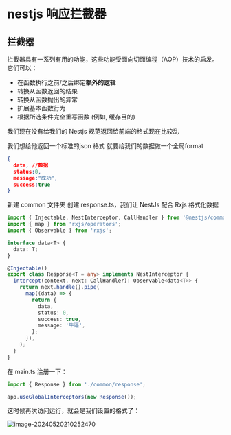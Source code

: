# nestjs 响应拦截器

## 拦截器

拦截器具有一系列有用的功能，这些功能受面向切面编程（AOP）技术的启发。它们可以：

- 在函数执行之前/之后绑定**额外的逻辑**
- 转换从函数返回的结果
- 转换从函数抛出的异常
- 扩展基本函数行为
- 根据所选条件完全重写函数 (例如, 缓存目的)

我们现在没有给我们的 Nestjs 规范返回给前端的格式现在比较乱

 我们想给他返回一个标准的json 格式 就要给我们的数据做一个全局format

```json
{
  data, //数据
  status:0,
  message:"成功",
  success:true
}
```

新建 common 文件夹 创建 response.ts，我们让 NestJs 配合 Rxjs 格式化数据

```typescript
import { Injectable, NestInterceptor, CallHandler } from '@nestjs/common';
import { map } from 'rxjs/operators';
import { Observable } from 'rxjs';

interface data<T> {
  data: T;
}

@Injectable()
export class Response<T = any> implements NestInterceptor {
  intercept(context, next: CallHandler): Observable<data<T>> {
    return next.handle().pipe(
      map((data) => {
        return {
          data,
          status: 0,
          success: true,
          message: '牛逼',
        };
      }),
    );
  }
}
```

在 main.ts 注册一下：

```typescript
import { Response } from './common/response';

app.useGlobalInterceptors(new Response());
```

这时候再次访问运行，就会是我们设置的格式了：

![image-20240520210252470](https://chen-1320883525.cos.ap-chengdu.myqcloud.com/img/image-20240520210252470.png)